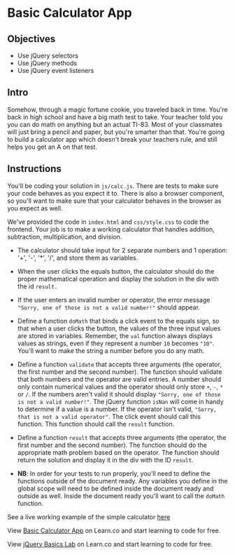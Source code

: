 # Basic Calculator App

## Objectives

+ Use jQuery selectors
+ Use jQuery methods
+ Use jQuery event listeners

## Intro

Somehow, through a magic fortune cookie, you traveled back in time. You're back in high school and have a big math test to take. Your teacher told you you can do math on anything but an actual TI-83. Most of your classmates will just bring a pencil and paper, but you're smarter than that. You're going to build a calculator app which doesn't break your teachers rule, and still helps you get an A on that test.


## Instructions

You'll be coding your solution in `js/calc.js`. There are tests to make sure your code behaves as you expect it to. There is also a browser component, so you'll want to make sure that your calculator behaves in the browser as you expect as well.

We've provided the code in `index.html` and `css/style.css` to code the frontend. Your job is to make a working calculator that handles addition, subtraction, multiplication, and division.

+ The calculator should take input for 2 separate numbers and 1 operation: '+', '-', '*', '/', and store them as variables.

+ When the user clicks the equals button, the calculator should do the proper mathematical operation and display the solution in the div with the id `result.`

+ If the user enters an invalid number or operator, the error message `"Sorry, one of those is not a valid number!"` should appear.

+ Define a function `doMath` that binds a click event to the equals sign, so that when a user clicks the button, the values of the three input values are stored in variables. Remember, the `val` function always displays values as strings, even if they represent a number `10` becomes `"10"`. You'll want to make the string a number before you do any math.

+ Define a function `validate` that accepts three arguments (the operator, the first number and the second number). The function should validate that both numbers and the operator are valid entries. A number should only contain numerical values and the operator should only store `+`, `-`, `*` or `/`. If the numbers aren't valid it should display `"Sorry, one of those is not a valid number!"`. The jQuery function `isNan` will come in handy to determine if a value is a number. If the operator isn't valid, `"Sorry, that is not a valid operator"`. The click event should call this function. This function should call the `result` function.

+ Define a function `result` that accepts three arguments (the operator, the first number and the second number). The function should do the appropriate math problem based on the operator. The function should return the solution and display it in the div with the ID `result`.

+ **NB**: In order for your tests to run properly, you'll need to define the functions outside of the document ready. Any variables you define in the global scope will need to be defined inside the document ready and outside as well. Inside the document ready you'll want to call the `doMath` function.

See a live working example of the simple calculator [here](http://learn-co-curriculum.github.io/fe-jquery-user-input-calc/)

<p data-visibility='hidden'>View <a href='https://learn.co/lessons/js-jquery-basics-lab' title='Basic Calculator App'>Basic Calculator App</a> on Learn.co and start learning to code for free.</p>

<p class='util--hide'>View <a href='https://learn.co/lessons/js-jquery-basics-lab'>jQuery Basics Lab</a> on Learn.co and start learning to code for free.</p>
